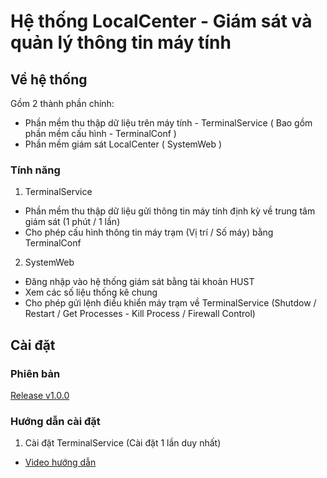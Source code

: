 # Hệ thống LocalCenter - Giám sát và quản lý thông tin máy tính 

## Về hệ thống

Gồm 2 thành phần chính:
- Phần mềm thu thập dữ liệu trên máy tính - TerminalService ( Bao gồm phần mềm cấu hình - TerminalConf )
- Phần mềm giám sát LocalCenter ( SystemWeb )

### Tính năng
1. TerminalService
- Phần mềm thu thập dữ liệu gửi thông tin máy tính định kỳ về trung tâm giám sát (1 phút / 1 lần)
- Cho phép cấu hình thông tin máy trạm (Vị trí / Số máy) bằng TerminalConf
2. SystemWeb
- Đăng nhập vào hệ thống giám sát bằng tài khoản HUST
- Xem các số liệu thống kê chung
- Cho phép gửi lệnh điều khiển máy trạm về TerminalService (Shutdow / Restart / Get Processes - Kill Process / Firewall Control)

<!-- GETTING STARTED -->

## Cài đặt

### Phiên bản

[Release v1.0.0](https://github.com/JosephD0310/LocalCenterSystem/releases/tag/v1.0.0)

### Hướng dẫn cài đặt

1. Cài đặt TerminalService (Cài đặt 1 lần duy nhất)
- [Video hướng dẫn](https://youtu.be/2J0xSpe8LOk)

